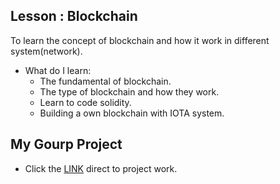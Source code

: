 ## Lesson : Blockchain
To learn the concept of blockchain and how it work in different system(network).

* What do I learn:
  * The fundamental of blockchain.
  * The type of blockchain and how they work.
  * Learn to code solidity.
  * Building a own blockchain with IOTA system.

## My Gourp Project
  * Click the [LINK](https://github.com/SCU-BlockChain-Team) direct to project work.
